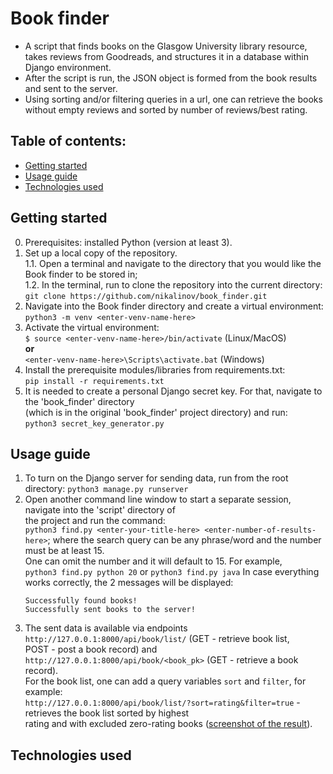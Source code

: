# Book finder
* A script that finds books on the Glasgow University library resource, takes reviews from Goodreads, and structures it in a database within Django environment.
* After the script is run, the JSON object is formed from the book results and sent to the server.
* Using sorting and/or filtering queries in a url, one can retrieve the books without empty reviews and sorted by number of reviews/best rating.
## Table of contents:
* [Getting started](#getting-started)
* [Usage guide](#usage-guide)
* [Technologies used](#technologies-used)
## Getting started
0. Prerequisites: installed Python (version at least 3).
1. Set up a local copy of the repository.  
  1.1. Open a terminal and navigate to the directory that you would like the Book finder to be stored in;  
  1.2. In the terminal, run to clone the repository into the current directory:  
       `git clone https://github.com/nikalinov/book_finder.git`
2. Navigate into the Book finder directory and create a virtual environment:  
       `python3 -m venv <enter-venv-name-here>`
3. Activate the virtual environment:  
   `$ source <enter-venv-name-here>/bin/activate` (Linux/MacOS)  
   **or**  
   `<enter-venv-name-here>\Scripts\activate.bat` (Windows)
4. Install the prerequisite modules/libraries from requirements.txt:  
   `pip install -r requirements.txt`
5. It is needed to create a personal Django secret key. For that, navigate to the 'book_finder' directory  
   (which is in the original 'book_finder' project directory) and run:  
   `python3 secret_key_generator.py`
## Usage guide
1. To turn on the Django server for sending data, run from the root directory:
   `python3 manage.py runserver`
2. Open another command line window to start a separate session, navigate into the 'script' directory of  
   the project and run the command:  
   `python3 find.py <enter-your-title-here> <enter-number-of-results-here>`;
   where the search query can be any phrase/word and the number must be at least 15.  
   One can omit the number and it will default to 15. For example,  
   `python3 find.py python 20` or `python3 find.py java`
   In case everything works correctly, the 2 messages will be displayed:  
   ```
   Successfully found books!
   Successfully sent books to the server!
   ```
3. The sent data is available via endpoints `http://127.0.0.1:8000/api/book/list/` (GET - retrieve book list,  
   POST - post a book record) and `http://127.0.0.1:8000/api/book/<book_pk>` (GET - retrieve a book record).  
   For the book list, one can add a query variables `sort` and `filter`, for example:  
   `http://127.0.0.1:8000/api/book/list/?sort=rating&filter=true` - retrieves the book list sorted by highest  
   rating and with excluded zero-rating books ([screenshot of the result](https://imgur.com/a/6jbxI1Z)).

## Technologies used
